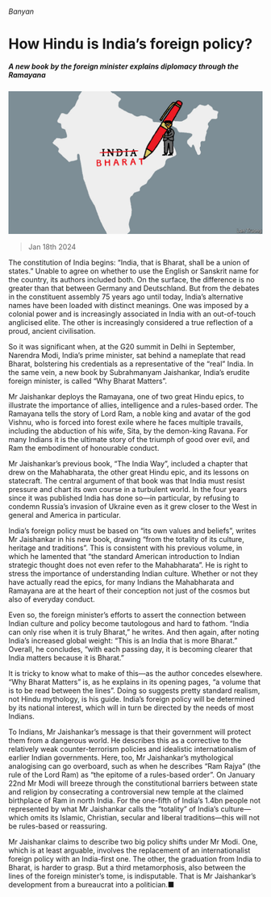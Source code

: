 ###### Banyan

# How Hindu is India’s foreign policy? 

##### A new book by the foreign minister explains diplomacy through the Ramayana 

![image](images/20240120_ASD002.jpg) 

> Jan 18th 2024 

The constitution of India begins: “India, that is Bharat, shall be a union of states.” Unable to agree on whether to use the English or Sanskrit name for the country, its authors included both. On the surface, the difference is no greater than that between Germany and Deutschland. But from the debates in the constituent assembly 75 years ago until today, India’s alternative names have been loaded with distinct meanings. One was imposed by a colonial power and is increasingly associated in India with an out-of-touch anglicised elite. The other is increasingly considered a true reflection of a proud, ancient civilisation. 

So it was significant when, at the G20 summit in Delhi in September, Narendra Modi, India’s prime minister, sat behind a nameplate that read Bharat, bolstering his credentials as a representative of the “real” India. In the same vein, a new book by Subrahmanyam Jaishankar, India’s erudite foreign minister, is called “Why Bharat Matters”. 

Mr Jaishankar deploys the Ramayana, one of two great Hindu epics, to illustrate the importance of allies, intelligence and a rules-based order. The Ramayana tells the story of Lord Ram, a noble king and avatar of the god Vishnu, who is forced into forest exile where he faces multiple travails, including the abduction of his wife, Sita, by the demon-king Ravana. For many Indians it is the ultimate story of the triumph of good over evil, and Ram the embodiment of honourable conduct. 

Mr Jaishankar’s previous book, “The India Way”, included a chapter that drew on the Mahabharata, the other great Hindu epic, and its lessons on statecraft. The central argument of that book was that India must resist pressure and chart its own course in a turbulent world. In the four years since it was published India has done so—in particular, by refusing to condemn Russia’s invasion of Ukraine even as it grew closer to the West in general and America in particular. 

India’s foreign policy must be based on “its own values and beliefs”, writes Mr Jaishankar in his new book, drawing “from the totality of its culture, heritage and traditions”. This is consistent with his previous volume, in which he lamented that “the standard American introduction to Indian strategic thought does not even refer to the Mahabharata”. He is right to stress the importance of understanding Indian culture. Whether or not they have actually read the epics, for many Indians the Mahabharata and Ramayana are at the heart of their conception not just of the cosmos but also of everyday conduct. 

Even so, the foreign minister’s efforts to assert the connection between Indian culture and policy become tautologous and hard to fathom. “India can only rise when it is truly Bharat,” he writes. And then again, after noting India’s increased global weight: “This is an India that is more Bharat.” Overall, he concludes, “with each passing day, it is becoming clearer that India matters because it is Bharat.”

It is tricky to know what to make of this—as the author concedes elsewhere. “Why Bharat Matters” is, as he explains in its opening pages, “a volume that is to be read between the lines”. Doing so suggests pretty standard realism, not Hindu mythology, is his guide. India’s foreign policy will be determined by its national interest, which will in turn be directed by the needs of most Indians. 

To Indians, Mr Jaishankar’s message is that their government will protect them from a dangerous world. He describes this as a corrective to the relatively weak counter-terrorism policies and idealistic internationalism of earlier Indian governments. Here, too, Mr Jaishankar’s mythological analogising can go overboard, such as when he describes “Ram Rajya” (the rule of the Lord Ram) as “the epitome of a rules-based order”. On January 22nd Mr Modi will breeze through the constitutional barriers between state and religion by consecrating a controversial new temple at the claimed birthplace of Ram in north India. For the one-fifth of India’s 1.4bn people not represented by what Mr Jaishankar calls the “totality” of India’s culture—which omits its Islamic, Christian, secular and liberal traditions—this will not be rules-based or reassuring.

Mr Jaishankar claims to describe two big policy shifts under Mr Modi. One, which is at least arguable, involves the replacement of an internationalist foreign policy with an India-first one. The other, the graduation from India to Bharat, is harder to grasp. But a third metamorphosis, also between the lines of the foreign minister’s tome, is indisputable. That is Mr Jaishankar’s development from a bureaucrat into a politician.■





